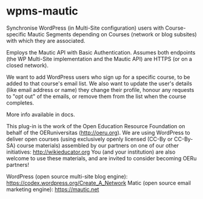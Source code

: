 # wpms-mautic
Synchronise WordPress (in Multi-Site configuration) users with Course-specific Mautic Segments depending on Courses (network or blog subsites) with which they are associated.

Employs the Mautic API with Basic Authentication. Assumes both endpoints (the WP Multi-Site implementation and the Mautic API) are HTTPS (or on a closed network).

We want to add WordPress users who sign up for a specific course, to be added to that course's email list. We also want to update the user's details (like email address or name) they change their profile, honour any requests to "opt out" of the emails, or remove them from the list when the course completes.

More info available in docs.

This plug-in is the work of the Open Education Resource Foundation on behalf of the OERuniversitas (http://oeru.org). We are using WordPress to deliver open courses (using exclusively openly licensed (CC-By or CC-By-SA) course materials) assembled by our partners on one of our other initiatives: http://wikieducator.org You (and your institution) are also welcome to use these materials, and are invited to consider becoming OERu partners!

WordPress (open source multi-site blog engine): https://codex.wordpress.org/Create_A_Network
Matic (open source email marketing engine): https://mautic.net
